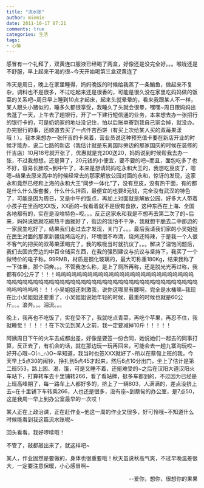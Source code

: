 ```yaml
---
title: "流水账"
author: miemie
date: 2011-10-17 07:21
comments: true
categories: 生活
tags:
- 心情
---
```


感冒有一个礼拜了，双黄连口服液已经喝了两盒，好像还是没完全好。。。喉咙还是不舒服，早上起来干渴的很~今天开始喝第三盒双黄连了
<!-- more -->
昨天是周日，晚上在家里睡得，妈妈晚饭的时候给我蒸了一条鳊鱼，做起来不复杂，调料也不是很多，不过吃起来还是很香的，可能是很久没在家里吃妈妈做的饭菜的关系吧~周日早上睡到10点才起床，起来头就晕晕的，看来我跟某人不一样，某人跟头小猪似的，睡多久都很享受，我睡久了头就会很晕，嘿嘿~周日跟妈妈出去逛了一天，上午去了趟银行，开了一下建行短信通的业务，本来想去办一张招行的银行卡的，可是奶奶家的地址没记住，怕以后账单寄到我自己家会掉，就没办。办完银行的事，还顺道去买了一点仟吉西饼（有买上次给某人买的双苺果漾哦！）。我本来想办一张仟吉的卡来着，营业员说这种预充值卡要在新店开业的时候才能办，说二七路的新店（我估计就是东离国际旁边的那家国庆的时候在装修的仟吉店）10月18号就开张了，优惠就是充200送20，妈妈说到时候帮我去办一张，不过我想想，还是算了，20元钱的小便宜，要不要的吧~而且，面包吃多了也不好，容易长胖哎~到中午了，本来是想请妈妈吃永和大王的，我想吃豆皮了，嗯嗯~结果去原来高中的时候经常去的那家解放公园对面的永和，惊讶的发现，这家永和竟然已经和上海的永和大王“同步一体化”了，没有豆皮，没有热干面，有的都是什么什么饭套餐，什么什么拌面，最便宜的也要8元钱，完全没有武汉的特色了，可能是因为周日，又是中午的饭点，再加上对面就是解放公园，好多大人带着小孩子在里面吃XX饭，XX面的~我看着就不是很有食欲，这种东西在上海、全国各地都有的，实在是没啥特色~哎。。。反正这家永和我是不想再去第二次了的~后来，妈妈说她就吃碗热干面就好了，街边的我怕不干净，我就想干脆去二中那边的一家民生吃好了，结果我们走过去才发现，关门了。。。最后我请我们家的小吴姐姐在民生对面的那家新疆烧烤店吃的，环境很不咋滴，烧烤还特辣，于是我一个人很不客气的把买的双苺果漾喝完了，我的喉咙当时就抗议了。。。解决了温饱问题后，我们去国宾旁边的中百仓储买东西，在我的强烈建议与抗议与坚持下，我买了一个做特价的电子称，99RMB，材质是钢化玻璃的，最大可称重180Kg，结果我称了一下体重，那个泪奔。。。不管我怎么称，是上了厕所再称，还是脱光光再过称，我都有60公斤了！！！呜呜呜呜呜呜呜呜呜呜呜呜呜呜呜呜呜呜呜呜呜呜呜呜呜呜呜呜呜呜呜呜呜呜呜呜呜呜呜呜呜呜呜呜呜呜呜呜呜呜呜呜呜呜呜呜呜呜呜呜呜呜呜呜呜呜呜呜！！！小吴姐姐还刺激我，说你这哪里有腰啊，完全是水桶嘛~我现在比小吴姐姐还要重了，小吴姐姐说她年轻的时候，最重的时候也就是60公斤。。。浪奔。。。泪流。。。

晚上，我再也不吃饭了，实在受不了，我就吃点青菜，再吃个苹果，再忍不住，我就睡觉！！！！！在下次见到某人之前，我一定要减掉10斤！！！！！

阿姨周日下午的火车去成都出差，好像是要签一份合同，她说她们一起去的同事打算，反正去了，有机会的话，就在那边玩一玩再回来，可能会去一趟九寨沟玩哎~好开心哦~O(∩_∩)O~早知道，我当时也签XXX就好了~所以在蔡甸上班的我，今天早上5点30的闹铃，挣扎到5点45才起来，然后6点10分出门，坐上了估计是第二班553，路上困、渴、饿，可是又睡不着，还挺难受的~之后在汉阳大道汉阳火车站下，打算转车去十里铺转266，看了看站牌，挺多车都到的，不过因为已经是上班高峰期了，每一路车上人都好多的，挤上了一辆803，人满满的，差点没挤上去~在十里铺下车转乘266，人也还是很多，没有座~到蔡甸的办公室，是7点50，这是我周一早上到办公室最早的一次哎！

某人正在上政治课，正在赶作业~他这一周的作业又很多，好可怜哦~不知道什么时候能看到我这篇流水账呢~

回头看看，我好啰嗦哦！

不管了，敲都敲出来了，就这样吧~

某人，作业固然是要做的，身体也很重要哦！秋天虽说秋高气爽，不过早晚温差很大，一定要注意保暖，小心感冒啊~

<p style="text-align: right;">--爱你，想你，很想你的果果</p>